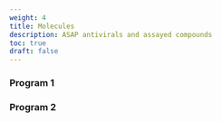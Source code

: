 ```yaml
---
weight: 4
title: Molecules
description: ASAP antivirals and assayed compounds
toc: true
draft: false
---
```


### Program 1

### Program 2